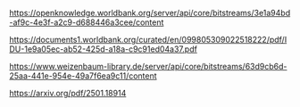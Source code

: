 https://openknowledge.worldbank.org/server/api/core/bitstreams/3e1a94bd-af9c-4e3f-a2c9-d688446a3cee/content

https://documents1.worldbank.org/curated/en/099805309022518222/pdf/IDU-1e9a05ec-ab52-425d-a18a-c9c91ed04a37.pdf

https://www.weizenbaum-library.de/server/api/core/bitstreams/63d9cb6d-25aa-441e-954e-49a7f6ea9c11/content

https://arxiv.org/pdf/2501.18914

